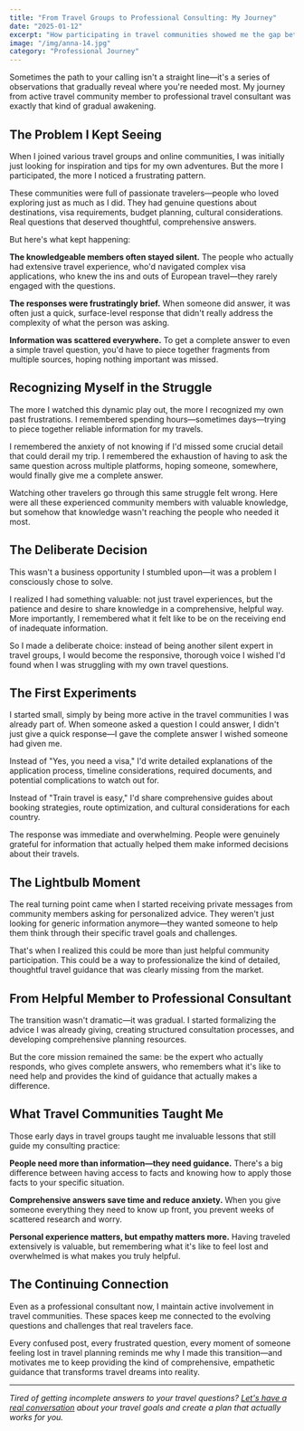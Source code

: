 ```yaml
---
title: "From Travel Groups to Professional Consulting: My Journey"
date: "2025-01-12"
excerpt: "How participating in travel communities showed me the gap between passionate travelers and accessible expertise—and how that recognition led to my consulting career."
image: "/img/anna-14.jpg"
category: "Professional Journey"
---
```


Sometimes the path to your calling isn't a straight line—it's a series of observations that gradually reveal where you're needed most. My journey from active travel community member to professional travel consultant was exactly that kind of gradual awakening.

## The Problem I Kept Seeing

When I joined various travel groups and online communities, I was initially just looking for inspiration and tips for my own adventures. But the more I participated, the more I noticed a frustrating pattern.

These communities were full of passionate travelers—people who loved exploring just as much as I did. They had genuine questions about destinations, visa requirements, budget planning, cultural considerations. Real questions that deserved thoughtful, comprehensive answers.

But here's what kept happening:

**The knowledgeable members often stayed silent.** The people who actually had extensive travel experience, who'd navigated complex visa applications, who knew the ins and outs of European travel—they rarely engaged with the questions.

**The responses were frustratingly brief.** When someone did answer, it was often just a quick, surface-level response that didn't really address the complexity of what the person was asking.

**Information was scattered everywhere.** To get a complete answer to even a simple travel question, you'd have to piece together fragments from multiple sources, hoping nothing important was missed.

## Recognizing Myself in the Struggle

The more I watched this dynamic play out, the more I recognized my own past frustrations. I remembered spending hours—sometimes days—trying to piece together reliable information for my travels.

I remembered the anxiety of not knowing if I'd missed some crucial detail that could derail my trip. I remembered the exhaustion of having to ask the same question across multiple platforms, hoping someone, somewhere, would finally give me a complete answer.

Watching other travelers go through this same struggle felt wrong. Here were all these experienced community members with valuable knowledge, but somehow that knowledge wasn't reaching the people who needed it most.

## The Deliberate Decision

This wasn't a business opportunity I stumbled upon—it was a problem I consciously chose to solve.

I realized I had something valuable: not just travel experiences, but the patience and desire to share knowledge in a comprehensive, helpful way. More importantly, I remembered what it felt like to be on the receiving end of inadequate information.

So I made a deliberate choice: instead of being another silent expert in travel groups, I would become the responsive, thorough voice I wished I'd found when I was struggling with my own travel questions.

## The First Experiments

I started small, simply by being more active in the travel communities I was already part of. When someone asked a question I could answer, I didn't just give a quick response—I gave the complete answer I wished someone had given me.

Instead of "Yes, you need a visa," I'd write detailed explanations of the application process, timeline considerations, required documents, and potential complications to watch out for.

Instead of "Train travel is easy," I'd share comprehensive guides about booking strategies, route optimization, and cultural considerations for each country.

The response was immediate and overwhelming. People were genuinely grateful for information that actually helped them make informed decisions about their travels.

## The Lightbulb Moment

The real turning point came when I started receiving private messages from community members asking for personalized advice. They weren't just looking for generic information anymore—they wanted someone to help them think through their specific travel goals and challenges.

That's when I realized this could be more than just helpful community participation. This could be a way to professionalize the kind of detailed, thoughtful travel guidance that was clearly missing from the market.

## From Helpful Member to Professional Consultant

The transition wasn't dramatic—it was gradual. I started formalizing the advice I was already giving, creating structured consultation processes, and developing comprehensive planning resources.

But the core mission remained the same: be the expert who actually responds, who gives complete answers, who remembers what it's like to need help and provides the kind of guidance that actually makes a difference.

## What Travel Communities Taught Me

Those early days in travel groups taught me invaluable lessons that still guide my consulting practice:

**People need more than information—they need guidance.** There's a big difference between having access to facts and knowing how to apply those facts to your specific situation.

**Comprehensive answers save time and reduce anxiety.** When you give someone everything they need to know up front, you prevent weeks of scattered research and worry.

**Personal experience matters, but empathy matters more.** Having traveled extensively is valuable, but remembering what it's like to feel lost and overwhelmed is what makes you truly helpful.

## The Continuing Connection

Even as a professional consultant now, I maintain active involvement in travel communities. These spaces keep me connected to the evolving questions and challenges that real travelers face.

Every confused post, every frustrated question, every moment of someone feeling lost in travel planning reminds me why I made this transition—and motivates me to keep providing the kind of comprehensive, empathetic guidance that transforms travel dreams into reality.

---

*Tired of getting incomplete answers to your travel questions? [Let's have a real conversation](/contact) about your travel goals and create a plan that actually works for you.*